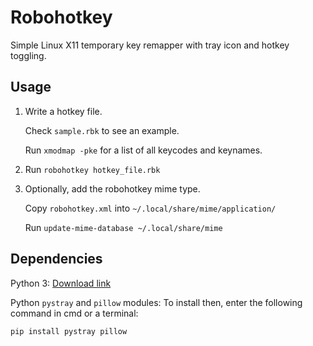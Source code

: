 # Robohotkey

Simple Linux X11 temporary key remapper with tray icon and hotkey toggling.

## Usage

1. Write a hotkey file.

    Check `sample.rbk` to see an example.

    Run `xmodmap -pke` for a list of all keycodes and keynames.

2. Run `robohotkey hotkey_file.rbk`

3. Optionally, add the robohotkey mime type.

    Copy `robohotkey.xml` into `~/.local/share/mime/application/`

    Run `update-mime-database ~/.local/share/mime`

## Dependencies

Python 3: [Download link](https://www.python.org/downloads/)

Python `pystray` and `pillow` modules: To install then, enter the following command in cmd or a terminal:

```
pip install pystray pillow
```
